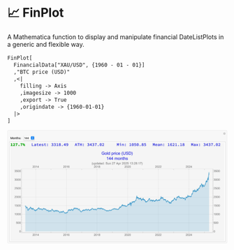 # 📈 FinPlot

A Mathematica function to display and manipulate financial DateListPlots in a generic and flexible way.

```
FinPlot[
  FinancialData["XAU/USD", {1960 - 01 - 01}]
  ,"BTC price (USD)"
  ,<|
    filling -> Axis
    ,imagesize -> 1000
    ,export -> True
    ,origindate -> {1960-01-01}
  |>
]
```


![](Gold-price-USD.jpg)

